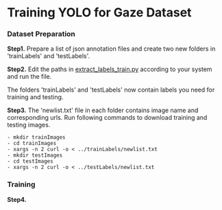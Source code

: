 # Training YOLO for Gaze Dataset


### Dataset Preparation
**Step1.** Prepare a list of json annotation files and create two new folders in 'trainLabels' and 'testLabels'.

**Step2.** Edit the paths in [extract_labels_train.py](extract_labels_train.py) according to your system and run the file. 

The folders 'trainLabels' and 'testLabels' now contain labels you need for training and testing.

**Step3.** The 'newlist.txt' file in each folder contains image name and corresponding urls. Run following commands to download training and testing images.

```
- mkdir trainImages
- cd trainImages
- xargs -n 2 curl -o < ../trainLabels/newlist.txt
- mkdir testImages
- cd testImages
- xargs -n 2 curl -o < ../testLabels/newlist.txt

```

### Training
**Step4.**

